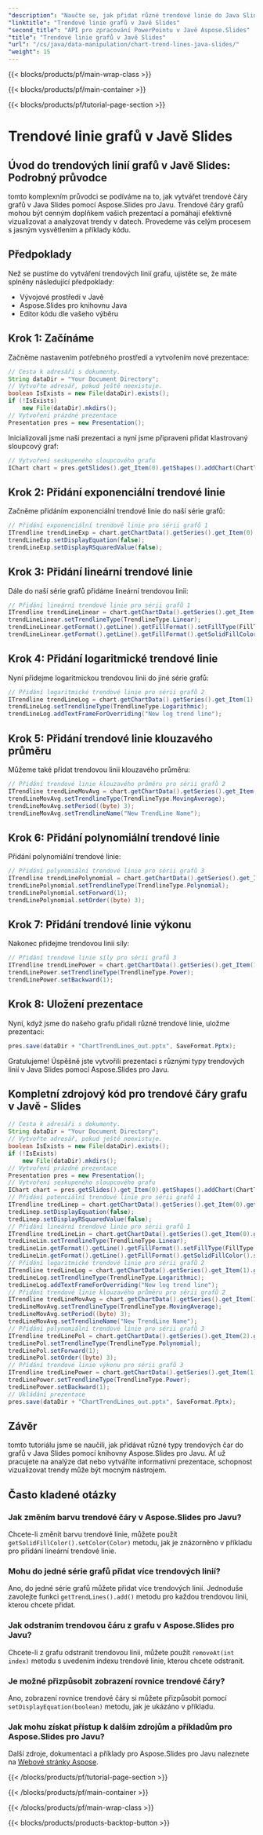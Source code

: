 ```yaml
---
"description": "Naučte se, jak přidat různé trendové linie do Java Slides pomocí Aspose.Slides pro Javu. Podrobný návod s příklady kódu pro efektivní vizualizaci dat."
"linktitle": "Trendové linie grafů v Javě Slides"
"second_title": "API pro zpracování PowerPointu v Javě Aspose.Slides"
"title": "Trendové linie grafů v Javě Slides"
"url": "/cs/java/data-manipulation/chart-trend-lines-java-slides/"
"weight": 15
---
```


{{< blocks/products/pf/main-wrap-class >}}

{{< blocks/products/pf/main-container >}}

{{< blocks/products/pf/tutorial-page-section >}}

# Trendové linie grafů v Javě Slides


## Úvod do trendových linií grafů v Javě Slides: Podrobný průvodce

tomto komplexním průvodci se podíváme na to, jak vytvářet trendové čáry grafů v Java Slides pomocí Aspose.Slides pro Javu. Trendové čáry grafů mohou být cenným doplňkem vašich prezentací a pomáhají efektivně vizualizovat a analyzovat trendy v datech. Provedeme vás celým procesem s jasným vysvětlením a příklady kódu.

## Předpoklady

Než se pustíme do vytváření trendových linií grafu, ujistěte se, že máte splněny následující předpoklady:

- Vývojové prostředí v Javě
- Aspose.Slides pro knihovnu Java
- Editor kódu dle vašeho výběru

## Krok 1: Začínáme

Začněme nastavením potřebného prostředí a vytvořením nové prezentace:

```java
// Cesta k adresáři s dokumenty.
String dataDir = "Your Document Directory";
// Vytvořte adresář, pokud ještě neexistuje.
boolean IsExists = new File(dataDir).exists();
if (!IsExists)
    new File(dataDir).mkdirs();
// Vytvoření prázdné prezentace
Presentation pres = new Presentation();
```

Inicializovali jsme naši prezentaci a nyní jsme připraveni přidat klastrovaný sloupcový graf:

```java
// Vytvoření seskupeného sloupcového grafu
IChart chart = pres.getSlides().get_Item(0).getShapes().addChart(ChartType.ClusteredColumn, 20, 20, 500, 400);
```

## Krok 2: Přidání exponenciální trendové linie

Začněme přidáním exponenciální trendové linie do naší série grafů:

```java
// Přidání exponenciální trendové linie pro sérii grafů 1
ITrendline trendLineExp = chart.getChartData().getSeries().get_Item(0).getTrendLines().add(TrendlineType.Exponential);
trendLineExp.setDisplayEquation(false);
trendLineExp.setDisplayRSquaredValue(false);
```

## Krok 3: Přidání lineární trendové linie

Dále do naší série grafů přidáme lineární trendovou linii:

```java
// Přidání lineární trendové linie pro sérii grafů 1
ITrendline trendLineLinear = chart.getChartData().getSeries().get_Item(0).getTrendLines().add(TrendlineType.Linear);
trendLineLinear.setTrendlineType(TrendlineType.Linear);
trendLineLinear.getFormat().getLine().getFillFormat().setFillType(FillType.Solid);
trendLineLinear.getFormat().getLine().getFillFormat().getSolidFillColor().setColor(Color.RED);
```

## Krok 4: Přidání logaritmické trendové linie

Nyní přidejme logaritmickou trendovou linii do jiné série grafů:

```java
// Přidání logaritmické trendové linie pro sérii grafů 2
ITrendline trendLineLog = chart.getChartData().getSeries().get_Item(1).getTrendLines().add(TrendlineType.Logarithmic);
trendLineLog.setTrendlineType(TrendlineType.Logarithmic);
trendLineLog.addTextFrameForOverriding("New log trend line");
```

## Krok 5: Přidání trendové linie klouzavého průměru

Můžeme také přidat trendovou linii klouzavého průměru:

```java
// Přidání trendové linie klouzavého průměru pro sérii grafů 2
ITrendline trendLineMovAvg = chart.getChartData().getSeries().get_Item(1).getTrendLines().add(TrendlineType.MovingAverage);
trendLineMovAvg.setTrendlineType(TrendlineType.MovingAverage);
trendLineMovAvg.setPeriod((byte) 3);
trendLineMovAvg.setTrendlineName("New TrendLine Name");
```

## Krok 6: Přidání polynomiální trendové linie

Přidání polynomiální trendové linie:

```java
// Přidání polynomiální trendové linie pro sérii grafů 3
ITrendline trendLinePolynomial = chart.getChartData().getSeries().get_Item(2).getTrendLines().add(TrendlineType.Polynomial);
trendLinePolynomial.setTrendlineType(TrendlineType.Polynomial);
trendLinePolynomial.setForward(1);
trendLinePolynomial.setOrder((byte) 3);
```

## Krok 7: Přidání trendové linie výkonu

Nakonec přidejme trendovou linii síly:

```java
// Přidání trendové linie síly pro sérii grafů 3
ITrendline trendLinePower = chart.getChartData().getSeries().get_Item(1).getTrendLines().add(TrendlineType.Power);
trendLinePower.setTrendlineType(TrendlineType.Power);
trendLinePower.setBackward(1);
```

## Krok 8: Uložení prezentace

Nyní, když jsme do našeho grafu přidali různé trendové linie, uložme prezentaci:

```java
pres.save(dataDir + "ChartTrendLines_out.pptx", SaveFormat.Pptx);
```

Gratulujeme! Úspěšně jste vytvořili prezentaci s různými typy trendových linií v Java Slides pomocí Aspose.Slides pro Javu.

## Kompletní zdrojový kód pro trendové čáry grafu v Javě - Slides

```java
// Cesta k adresáři s dokumenty.
String dataDir = "Your Document Directory";
// Vytvořte adresář, pokud ještě neexistuje.
boolean IsExists = new File(dataDir).exists();
if (!IsExists)
	new File(dataDir).mkdirs();
// Vytvoření prázdné prezentace
Presentation pres = new Presentation();
// Vytvoření seskupeného sloupcového grafu
IChart chart = pres.getSlides().get_Item(0).getShapes().addChart(ChartType.ClusteredColumn, 20, 20, 500, 400);
// Přidání potenciální trendové linie pro sérii grafů 1
ITrendline tredLinep = chart.getChartData().getSeries().get_Item(0).getTrendLines().add(TrendlineType.Exponential);
tredLinep.setDisplayEquation(false);
tredLinep.setDisplayRSquaredValue(false);
// Přidání lineární trendové linie pro sérii grafů 1
ITrendline tredLineLin = chart.getChartData().getSeries().get_Item(0).getTrendLines().add(TrendlineType.Linear);
tredLineLin.setTrendlineType(TrendlineType.Linear);
tredLineLin.getFormat().getLine().getFillFormat().setFillType(FillType.Solid);
tredLineLin.getFormat().getLine().getFillFormat().getSolidFillColor().setColor(Color.RED);
// Přidání logaritmické trendové linie pro sérii grafů 2
ITrendline tredLineLog = chart.getChartData().getSeries().get_Item(1).getTrendLines().add(TrendlineType.Logarithmic);
tredLineLog.setTrendlineType(TrendlineType.Logarithmic);
tredLineLog.addTextFrameForOverriding("New log trend line");
// Přidání trendové linie klouzavého průměru pro sérii grafů 2
ITrendline tredLineMovAvg = chart.getChartData().getSeries().get_Item(1).getTrendLines().add(TrendlineType.MovingAverage);
tredLineMovAvg.setTrendlineType(TrendlineType.MovingAverage);
tredLineMovAvg.setPeriod((byte) 3);
tredLineMovAvg.setTrendlineName("New TrendLine Name");
// Přidání polynomiální trendové linie pro sérii grafů 3
ITrendline tredLinePol = chart.getChartData().getSeries().get_Item(2).getTrendLines().add(TrendlineType.Polynomial);
tredLinePol.setTrendlineType(TrendlineType.Polynomial);
tredLinePol.setForward(1);
tredLinePol.setOrder((byte) 3);
// Přidání trendové linie výkonu pro sérii grafů 3
ITrendline tredLinePower = chart.getChartData().getSeries().get_Item(1).getTrendLines().add(TrendlineType.Power);
tredLinePower.setTrendlineType(TrendlineType.Power);
tredLinePower.setBackward(1);
// Ukládání prezentace
pres.save(dataDir + "ChartTrendLines_out.pptx", SaveFormat.Pptx);
```

## Závěr

tomto tutoriálu jsme se naučili, jak přidávat různé typy trendových čar do grafů v Java Slides pomocí knihovny Aspose.Slides pro Javu. Ať už pracujete na analýze dat nebo vytváříte informativní prezentace, schopnost vizualizovat trendy může být mocným nástrojem.

## Často kladené otázky

### Jak změním barvu trendové čáry v Aspose.Slides pro Javu?

Chcete-li změnit barvu trendové linie, můžete použít `getSolidFillColor().setColor(Color)` metodu, jak je znázorněno v příkladu pro přidání lineární trendové linie.

### Mohu do jedné série grafů přidat více trendových linií?

Ano, do jedné série grafů můžete přidat více trendových linií. Jednoduše zavolejte funkci `getTrendLines().add()` metodu pro každou trendovou linii, kterou chcete přidat.

### Jak odstraním trendovou čáru z grafu v Aspose.Slides pro Javu?

Chcete-li z grafu odstranit trendovou linii, můžete použít `removeAt(int index)` metodu s uvedením indexu trendové linie, kterou chcete odstranit.

### Je možné přizpůsobit zobrazení rovnice trendové čáry?

Ano, zobrazení rovnice trendové čáry si můžete přizpůsobit pomocí `setDisplayEquation(boolean)` metodu, jak je ukázáno v příkladu.

### Jak mohu získat přístup k dalším zdrojům a příkladům pro Aspose.Slides pro Javu?

Další zdroje, dokumentaci a příklady pro Aspose.Slides pro Javu naleznete na [Webové stránky Aspose](https://reference.aspose.com/slides/java/).

{{< /blocks/products/pf/tutorial-page-section >}}

{{< /blocks/products/pf/main-container >}}

{{< /blocks/products/pf/main-wrap-class >}}

{{< blocks/products/products-backtop-button >}}